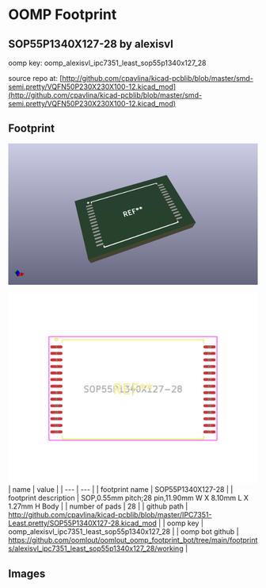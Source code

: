 # OOMP Footprint  
## SOP55P1340X127-28  by alexisvl  
  
oomp key: oomp_alexisvl_ipc7351_least_sop55p1340x127_28  
  
source repo at: [http://github.com/cpavlina/kicad-pcblib/blob/master/smd-semi.pretty/VQFN50P230X230X100-12.kicad_mod](http://github.com/cpavlina/kicad-pcblib/blob/master/smd-semi.pretty/VQFN50P230X230X100-12.kicad_mod)  
## Footprint  
  
[![working_kicad_pcb_3d.png](working_kicad_pcb_3d_600.png)](working_kicad_pcb_3d.png)  
  
[![working.png](working_600.png)](working.png)  
| name | value | 
| --- | --- | 
| footprint name | SOP55P1340X127-28 | 
| footprint description | SOP,0.55mm pitch;28 pin,11.90mm W X 8.10mm L X 1.27mm H Body | 
| number of pads | 28 | 
| github path | http://github.com/cpavlina/kicad-pcblib/blob/master/IPC7351-Least.pretty/SOP55P1340X127-28.kicad_mod | 
| oomp key | oomp_alexisvl_ipc7351_least_sop55p1340x127_28 | 
| oomp bot github | https://github.com/oomlout/oomlout_oomp_footprint_bot/tree/main/footprints/alexisvl_ipc7351_least_sop55p1340x127_28/working | 
## Images  
